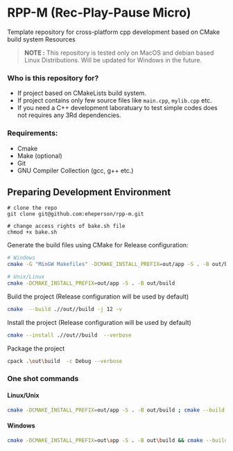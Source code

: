 # RPP-M (Rec-Play-Pause Micro)
 Template repository for cross-platform cpp development based on CMake build system Resources

> **NOTE :** This repository is tested only on MacOS and debian based Linux Distributions. Will be updated for Windows in the future.

### Who is this repository for?
* If project based on CMakeLists build system.
* If project contains only few source files like `main.cpp`, `mylib.cpp` etc.
* If you need a C++ development laboratuary to test simple codes does not requires any 3Rd dependencies.

### Requirements:
* Cmake
* Make (optional)
* Git
* GNU Compiler Collection (gcc, g++ etc.)

## Preparing Development Environment
```
# clone the repo
git clone git@github.com:eheperson/rpp-m.git

# change access rights of bake.sh file
chmod +x bake.sh
```

Generate the build files using CMake for Release configuration:
```bash
# Windows
cmake -G "MinGW Makefiles" -DCMAKE_INSTALL_PREFIX=out/app -S . -B out/build

# Unix/Linux
cmake -DCMAKE_INSTALL_PREFIX=out/app -S . -B out/build

```

Build the project (Release configuration will be used by default)
```bash
cmake  --build .//out//build -j 12 -v
```

Install the project (Release configuration will be used by default)
```bash
cmake --install .//out//build  --verbose
```


Package the project
```bash
cpack .\out\build  -c Debug --verbose
```

### One shot commands
#### Linux/Unix
```bash
cmake -DCMAKE_INSTALL_PREFIX=out/app -S . -B out/build ; cmake --build ./out/build -j 12 -v ; ./out/build/src/cppfoo ; sudo rm -rf out/
```

#### Windows
```bash
cmake -DCMAKE_INSTALL_PREFIX=out\app -S . -B out\build && cmake --build .\out\build -j 12 -v && .\out\build\src\cppfoo && rmdir /S /Q out\
```